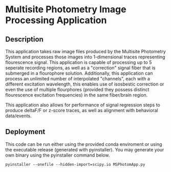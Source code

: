 # Multisite Photometry Image Processing Application
## Description
This application takes raw image files produced by the Multisite Photometry System and processes those images into 1-dimensional traces representing flourescence signal. This application is capable of processing up to 5 seperate recording regions, as well as a "correction" signal fiber that is submerged in a flourophore solution. Additionally, this application can process an unlimited number of interpolated "channels", each with a different excitation wavelength, this enables use of isosbestic correction or even the use of multiple flourphores (provided they possess distinct flourescence excitation frequencies) in the same fiber/brain region.

This application also allows for performance of signal regression steps to produce deltaF/F or z-score traces, as well as alignment with behavioral data/events.

## Deployment
This code can be run either using the provided conda enviroment or using the executable release (generated with pyinstaller). You may generate your own binary using the pyinstaller command below.
```
pyinstaller --onefile --hidden-import=scipy.io MSPhotomApp.py
```
